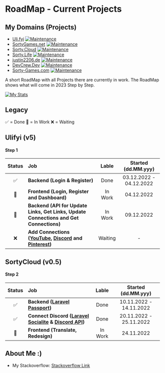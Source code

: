# RoadMap - Current Projects

## My Domains (Projects)
- [Uli.fyi](https://uli.fyi/) [![Maintenance](https://img.shields.io/badge/Maintained%3F-yes-green.svg)](https://uli.fyi/)
- [SortyGames.net](https://sortygames.net/) [![Maintenance](https://img.shields.io/badge/Maintained%3F-yes-green.svg)](https://sortygames.net)
- [Sorty.Cloud](https://sorty.cloud/) [![Maintenance](https://img.shields.io/badge/Maintained%3F-yes-green.svg)](https://sorty.cloud)
- [Sorty.Life](https://sorty.life/) [![Maintenance](https://img.shields.io/badge/Maintained%3F-yes-green.svg)](https://sorty.life)
- [justin2206.de](https://justin2206.de/) [![Maintenance](https://img.shields.io/badge/Maintained%3F-yes-green.svg)](https://justin2206.de)
- [DevCrew.Dev](https://devcrew.dev/) [![Maintenance](https://img.shields.io/badge/Maintained%3F-no-red.svg)](https://sorty.life)
- [Sorty-Games.com](https://sorty-games.com/) [![Maintenance](https://img.shields.io/badge/Maintained%3F-no-red.svg)](https://sorty.life)

A short RoadMap with all Projects there are currently in work. The RoadMap shows what will come in 2023 Step by Step.

[![My Stats](https://github-readme-stats.vercel.app/api?username=justinrossack&show_icons=true&theme=dark#gh-dark-mode-only)](https://github.com/justinrossack)

## Legacy

✅ = Done
🚀 = In Work
❌ = Waiting

## Ulifyi (v5)

#### Step 1

| Status | Job | Lable | Started (dd.MM.yyy) |
| :---: | :--- | :---: | :---: |
| ✅ | **Backend (Login & Register)** | Done | 03.12.2022 - 04.12.2022 |
| 🚀 | **Frontend (Login, Register and Dashboard)** | In Work | 04.12.2022 |
| 🚀 | **Backend (API for Update Links, Get Links, Update Connections and Get Connections)** | In Work | 09.12.2022 |
| ❌ | **Add Connections ([YouTube](https://developers.google.com/youtube/v3/guides/authentication), [Discord](https://discord.com/developers/docs/topics/oauth2) and [Pinterest](https://developers.pinterest.com/docs/api/v5/))** | Waiting | - |

## SortyCloud (v0.5)

#### Step 2

| Status | Job | Lable | Started (dd.MM.yyy) |
| :---: | :--- | :---: | :---: |
| ✅ | **Backend ([Laravel Passport](https://laravel.com/docs/9.x/passport))** | Done | 10.11.2022 - 14.11.2022 |
| ✅ | **Connect Discord ([Laravel Socialite](https://packagist.org/packages/socialiteproviders/discord) & [Discord API](https://discord.com/developers/docs/topics/oauth2))** | Done | 20.11.2022 - 25.11.2022 |
| 🚀 | **Frontend (Translate, Redesign)** | In Work | 24.11.2022 |

## About Me :)
- My Stackoverflow: [Stackoverflow Link](https://stackoverflow.com/users/19505552/justin-rossack)

